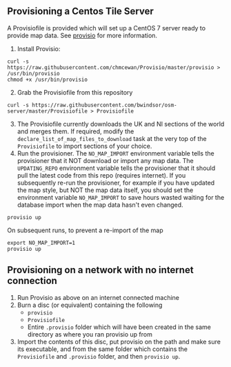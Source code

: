 ## Provisioning a Centos Tile Server
A Provisiofile is provided which will set up a CentOS 7 server ready to provide map data. See [provisio](https://github.com/chmcewan/Provisio) for more information.

1. Install Provisio:
```
curl -s https://raw.githubusercontent.com/chmcewan/Provisio/master/provisio > /usr/bin/provisio
chmod +x /usr/bin/provisio
```
2. Grab the Provisiofile from this repository
```
curl -s https://raw.githubusercontent.com/bwindsor/osm-server/master/Provisiofile > Provisiofile
```
3. The Provisiofile currently downloads the UK and NI sections of the world and merges them. If required, modify the `declare_list_of_map_files_to_download` task at the very top of the `Provisiofile` to import sections of your choice.
4. Run the provisioner.
The `NO_MAP_IMPORT` environment variable tells the provisioner that it NOT download or import any map data.
The `UPDATING_REPO` environment variable tells the provisioner that it should pull the latest code from this repo (requires internet).
If you subsequently re-run the provisioner, for example if you have updated the map style, but NOT the map data itself, you should set the environment variable `NO_MAP_IMPORT` to save hours wasted waiting for the database import when the map data hasn't even changed.
```
provisio up
```

On subsequent runs, to prevent a re-import of the map
```
export NO_MAP_IMPORT=1
provisio up
```

## Provisioning on a network with no internet connection
1. Run Provisio as above on an internet connected machine
2. Burn a disc (or equivalent) containing the following
    * `provisio`
    * `Provisiofile`
    * Entire `.provisio` folder which will have been created in the same directory as where you ran provisio up from
3. Import the contents of this disc, put provisio on the path and make sure its executable, and from the same folder which contains the `Provisiofile` and `.provisio` folder, and then `provisio up`.